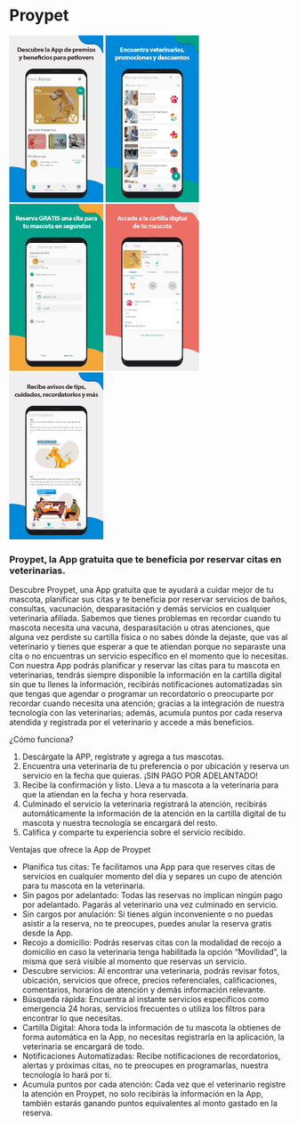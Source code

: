 # Proypet

<img src="./assets/1.png" 
alt="Proypet" 
width="auto" 
height="300" 
/>
<img src="./assets/2.png" 
alt="Proypet" 
width="auto" 
height="300" 
/>
<img src="./assets/3.png" 
alt="Proypet" 
width="auto" 
height="300" 
/>
<img src="./assets/4.png" 
alt="Proypet" 
width="auto" 
height="300" 
/>
<img src="./assets/5.png" 
alt="Proypet" 
width="auto" 
height="300" 
/>

### Proypet, la App gratuita que te beneficia por reservar citas en veterinarias.

Descubre Proypet, una App gratuita que te ayudará a cuidar mejor de tu mascota, planificar sus citas y te beneficia por reservar servicios de baños, consultas, vacunación, desparasitación y demás servicios en cualquier veterinaria afiliada.
Sabemos que tienes problemas en recordar cuando tu mascota necesita una vacuna, desparasitación u otras atenciones, que alguna vez perdiste su cartilla física o no sabes dónde la dejaste, que vas al veterinario y tienes que esperar a que te atiendan porque no separaste una cita o no encuentras un servicio específico en el momento que lo necesitas.
Con nuestra App podrás planificar y reservar las citas para tu mascota en veterinarias, tendrás siempre disponible la información en la cartilla digital sin que tu llenes la información, recibirás notificaciones automatizadas sin que tengas que agendar o programar un recordatorio o preocuparte por recordar cuando necesita una atención; gracias a la integración de nuestra tecnología con las veterinarias; además, acumula puntos por cada reserva atendida y registrada por el veterinario y accede a más beneficios.

¿Cómo funciona?

1. Descárgate la APP, regístrate y agrega a tus mascotas.
2. Encuentra una veterinaria de tu preferencia o por ubicación y reserva un servicio en la fecha que quieras. ¡SIN PAGO POR ADELANTADO!
3. Recibe la confirmación y listo. Lleva a tu mascota a la veterinaria para que la atiendan en la fecha y hora reservada.
4. Culminado el servicio la veterinaria registrará la atención, recibirás automáticamente la información de la atención en la cartilla digital de tu mascota y nuestra tecnología se encargará del resto.
5. Califica y comparte tu experiencia sobre el servicio recibido.

Ventajas que ofrece la App de Proypet

- Planifica tus citas: Te facilitamos una App para que reserves citas de servicios en cualquier momento del día y separes un cupo de atención para tu mascota en la veterinaria.
- Sin pagos por adelantado: Todas las reservas no implican ningún pago por adelantado. Pagarás al veterinario una vez culminado en servicio.
- Sin cargos por anulación: Si tienes algún inconveniente o no puedas asistir a la reserva, no te preocupes, puedes anular la reserva gratis desde la App.
- Recojo a domicilio: Podrás reservas citas con la modalidad de recojo a domicilio en caso la veterinaria tenga habilitada la opción “Movilidad”, la misma que será visible al momento que reservas un servicio.
- Descubre servicios: Al encontrar una veterinaria, podrás revisar fotos, ubicación, servicios que ofrece, precios referenciales, calificaciones, comentarios, horarios de atención y demás información relevante.
- Búsqueda rápida: Encuentra al instante servicios específicos como emergencia 24 horas, servicios frecuentes o utiliza los filtros para encontrar lo que necesitas.
- Cartilla Digital: Ahora toda la información de tu mascota la obtienes de forma automática en la App, no necesitas registrarla en la aplicación, la veterinaria se encargará de todo.
- Notificaciones Automatizadas: Recibe notificaciones de recordatorios, alertas y próximas citas, no te preocupes en programarlas, nuestra tecnología lo hará por ti.
- Acumula puntos por cada atención: Cada vez que el veterinario registre la atención en Proypet, no solo recibirás la información en la App, también estarás ganando puntos equivalentes al monto gastado en la reserva.
